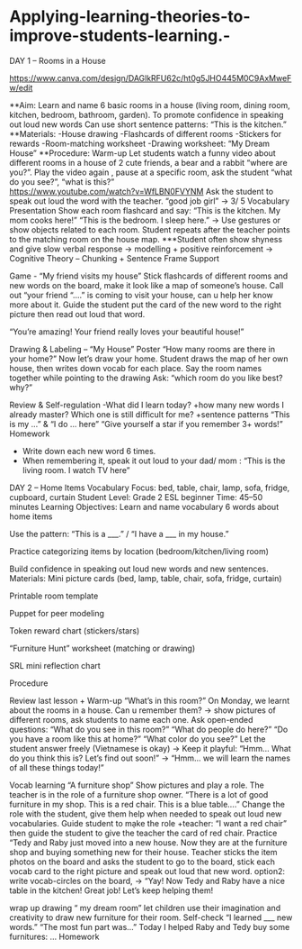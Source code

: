# Applying-learning-theories-to-improve-students-learning.-
DAY 1 – Rooms in a House

https://www.canva.com/design/DAGlkRFU62c/ht0g5JHO445M0C9AxMweFw/edit

**Aim:
Learn and name 6 basic rooms in a house (living room, dining room, kitchen, bedroom, bathroom, garden). 
To promote confidence in speaking out loud new words 
Can use short sentence patterns: “This is the kitchen.”
**Materials:
-House drawing
-Flashcards of different rooms
-Stickers for rewards
-Room-matching worksheet
-Drawing worksheet: “My Dream House”
**Procedure:
Warm-up
Let students watch a funny video about different rooms in a house of 2 cute friends, a bear and a rabbit “where are you?”. Play the video again , pause at a specific room, ask the student “what do you see?”, “what is this?”  
https://www.youtube.com/watch?v=WfLBN0FVYNM
Ask the student to speak out loud the word with the teacher.
“good job girl”
→ 3/ 5 
Vocabulary Presentation 
Show each room flashcard and say:
 “This is the kitchen. My mom cooks here!”
 “This is the bedroom. I sleep here.”
→ Use gestures or show objects related to each room.
Student repeats after the teacher points to the matching room on the house map.
***Student often show shyness and give slow verbal response
→ modelling + positive reinforcement 
→ Cognitive Theory – Chunking + Sentence Frame Support


Game - “My friend visits my house”
Stick flashcards of different rooms and new words on the board, make it look like a map of someone’s house.
Call out
“your friend “....” is coming to visit your house, can u help her know more about it.
Guide the student put the card of the new word to the right picture then read out loud that word. 


“You’re amazing! Your friend really loves your beautiful house!”


Drawing & Labeling – “My House” Poster
“How many rooms are there in your home?” Now let’s draw your home. 
Student draws the map of her own house, then writes down vocab for each place. 
Say the room names together while pointing to the drawing
Ask: “which room do you like best? why?”


Review & Self-regulation 
-What did I learn today?
+how many new words I already master? Which one is still difficult for me? 
+sentence patterns “This is my …” & “I do … here” 
“Give yourself a star if you remember 3+ words!”
Homework 
- Write down each new word 6 times.
- When remembering it, speak it out loud to your dad/ mom : “This is the living room. I watch TV here”



DAY 2 – Home Items
Vocabulary Focus: bed, table, chair, lamp, sofa, fridge, cupboard, curtain
 Student Level: Grade 2 ESL beginner
 Time: 45–50 minutes
Learning Objectives:
Learn and name vocabulary 6 words about home items


Use the pattern: “This is a ___.” / “I have a ___ in my house.”


Practice categorizing items by location (bedroom/kitchen/living room)


Build confidence in speaking out loud new words and new sentences.
Materials:
Mini picture cards (bed, lamp, table, chair, sofa, fridge, curtain)


Printable room template


Puppet for peer modeling


Token reward chart (stickers/stars)


“Furniture Hunt” worksheet (matching or drawing)


SRL mini reflection chart


Procedure

Review last lesson + Warm-up 
“What’s in this room?” 
On Monday, we learnt about the rooms in a house. Can u remember them?
→ show pictures of different rooms, ask students to name each one. 
Ask open-ended questions:
“What do you see in this room?”
“What do people do here?”
“Do you have a room like this at home?”
“What color do you see?”
Let the student answer freely (Vietnamese is okay)
→ Keep it playful: “Hmm… What do you think this is? Let’s find out soon!”
→ “Hmm… we will learn the names of all these things today!”


Vocab learning 
“A furniture shop” 
Show pictures and play a role. The teacher is in the role of a furniture shop owner. “There is a lot of good furniture in my shop. This is a red chair. This is a blue table….” 
Change the role with the student, give them help when needed to speak out loud new vocabularies. 
Guide student to mạke the role
+teacher: “I want a red chair” then guide the student to give the teacher the card of red chair. 
Practice 
“Tedy and Raby just moved into a new house. Now they are at the furniture shop and buying something new for their house.
Teacher sticks the item photos on the board and asks the student to go to the board, stick each vocab card to the right picture and speak out loud that new word.
option2: write vocab-circles on the board, 
→ “Yay! Now Tedy and Raby have a nice table in the kitchen! Great job! Let’s keep helping them! 
 
 
wrap up 
drawing “ my dream room” 
let children use their imagination and creativity to draw new furniture for their room. 
Self-check 
“I learned ___ new words.”
“The most fun part was…”
Today I helped Raby and Tedy buy some furnitures: … 
Homework 



